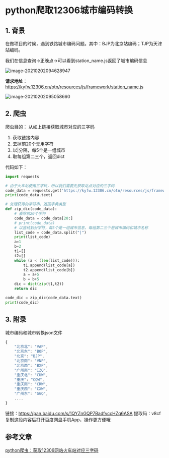 # python爬取12306城市编码转换

## 1. 背景

在做项目的时候，遇到铁路城市编码问题。其中：BJP为北京站编码；TJP为天津站编码。

我们在信息查询->正晚点->可以看到station_name.js返回了城市编码信息

![image-20210202094628947](https://gitee.com/zszdevelop/blogimage/raw/master/img/image-20210202094628947.png)

**请求地址**：https://kyfw.12306.cn/otn/resources/js/framework/station_name.js

![image-20210202095058660](https://gitee.com/zszdevelop/blogimage/raw/master/img/image-20210202095058660.png)

## 2. 爬虫

爬虫目的： 从如上链接获取城市对应的三字码

1. 获取链接内容
2. 去掉前20个无用字符
3. 以|分隔，每5个是一组城市
4. 取每组第二三个，返回dict

代码如下：

```python
import requests

# 由于火车站使用三字码，所以我们需要先获取站点对应的三字码
code_data = requests.get('https://kyfw.12306.cn/otn/resources/js/framework/station_name.js')
print(code_data.text)

# 处理获得的字符串，返回字典类型
def zip_dic(code_data):
    # 去除前20个字符
    code_data = code_data[20:]
    # print(code_data)
    # 以竖线划分字符，每5个是一组城市信息，每组第二三个是城市编码和城市名称
    list_code = code_data.split("|")
    print(list_code)
    a=1
    b=2
    t1=[]
    t2=[]
    while (a < (len(list_code))):
        t1.append(list_code[a])
        t2.append(list_code[b])
        a = a+5
        b = b+5
    dic = dict(zip(t1,t2))
    return dic

code_dic = zip_dic(code_data.text)
print(code_dic)
```

## 3. 附录

城市编码和城市转换json文件

```js
{
	"北京北": "VAP",
	"北京东": "BOP",
	"北京": "BJP",
	"北京南": "VNP",
	"北京西": "BXP",
	"广州南": "IZQ",
	"重庆北": "CUW",
	"重庆": "CQW",
	"重庆南": "CRW",
	"重庆西": "CXW",
	"广州东": "GGQ",
	....
}
```



链接：https://pan.baidu.com/s/1QYZnGQP7BadfvccHZq6ASA 
提取码：v8cf 
复制这段内容后打开百度网盘手机App，操作更方便哦

## 参考文章

[python爬虫：获取12306网站火车站对应三字码](https://blog.csdn.net/kcyxws/article/details/105823767)